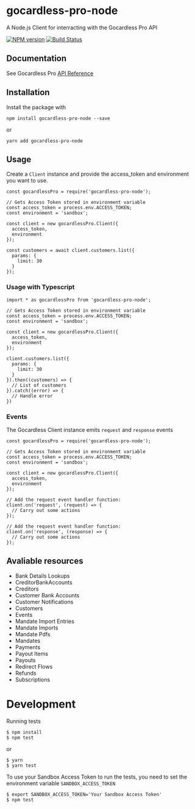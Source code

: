 # gocardless-pro-node

A Node.js Client for interracting with the Gocardless Pro API

[![NPM version](https://img.shields.io/npm/v/gocardless-pro-node.svg)](https://www.npmjs.com/package/gocardless-pro-node)
[![Build Status](https://img.shields.io/travis/com/tolujimoh/gocardless-pro-node.svg)](https://travis-ci.org/tolujimoh/gocardless-pro-node)

## Documentation

See Gocardless Pro [API Reference](https://developer.gocardless.com/api-reference/2015-07-06)

## Installation

Install the package with

```
npm install gocardless-pro-node --save
```

or

```
yarn add gocardless-pro-node
```

## Usage

Create a `Client` instance and provide the access_token and environment you want to use.

```
const gocardlessPro = require('gocardless-pro-node');

// Gets Access Token stored in environment variable
const access_token = process.env.ACCESS_TOKEN;
const environment = 'sandbox';

const client = new gocardlessPro.Client({
  access_token,
  environment
});

const customers = await client.customers.list({
  params: {
    limit: 30
  }
});
```

### Usage with Typescript

```
import * as gocardlessPro from 'gocardless-pro-node';

// Gets Access Token stored in environment variable
const access_token = process.env.ACCESS_TOKEN;
const environment = 'sandbox';

const client = new gocardlessPro.Client({
  access_token,
  environment
});

client.customers.list({
  params: {
    limit: 30
  }
}).then((customers) => {
  // List of customers
}).catch((error) => {
  // Handle error
})
```

### Events

The Gocardless Client instance emits `request` and `response` events

```
const gocardlessPro = require('gocardless-pro-node');

// Gets Access Token stored in environment variable
const access_token = process.env.ACCESS_TOKEN;
const environment = 'sandbox';

const client = new gocardlessPro.Client({
  access_token,
  environment
});

// Add the request event handler function:
client.on('request', (request) => {
  // Carry out some actions
});

// Add the request event handler function:
client.on('response', (response) => {
  // Carry out some actions
});
```

## Avaliable resources

- Bank Details Lookups
- CreditorBankAccounts
- Creditors
- Customer Bank Accounts
- Customer Notifications
- Customers
- Events
- Mandate Import Entries
- Mandate Imports
- Mandate Pdfs
- Mandates
- Payments
- Payout Items
- Payouts
- Redirect Flows
- Refunds
- Subscriptions

# Development

Running tests

```
$ npm install
$ npm test
```

or

```
$ yarn
$ yarn test
```

To use your Sandbox Access Token to run the tests, you need to set the environment variable `SANDBOX_ACCESS_TOKEN`

```
$ export SANDBOX_ACCESS_TOKEN='Your Sandbox Access Token'
$ npm test
```
